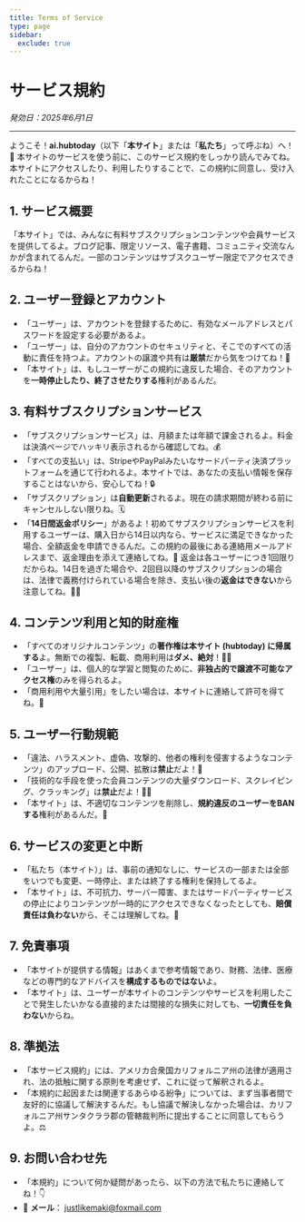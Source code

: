 ```yaml
---
title: Terms of Service
type: page
sidebar:
  exclude: true
---
```

# サービス規約

*発効日：2025年6月1日*

---

ようこそ！**ai.hubtoday**（以下「**本サイト**」または「**私たち**」って呼ぶね）へ！👋 本サイトのサービスを使う前に、このサービス規約をしっかり読んでみてね。本サイトにアクセスしたり、利用したりすることで、この規約に同意し、受け入れたことになるからね！

## 1. サービス概要
「本サイト」では、みんなに有料サブスクリプションコンテンツや会員サービスを提供してるよ。ブログ記事、限定リソース、電子書籍、コミュニティ交流なんかが含まれてるんだ。一部のコンテンツはサブスクユーザー限定でアクセスできるからね！

## 2. ユーザー登録とアカウント
- 「ユーザー」は、アカウントを登録するために、有効なメールアドレスとパスワードを設定する必要があるよ。
- 「ユーザー」は、自分のアカウントのセキュリティと、そこでのすべての活動に責任を持つよ。アカウントの譲渡や共有は**厳禁**だから気をつけてね！🚨
- 「本サイト」は、もしユーザーがこの規約に違反した場合、そのアカウントを**一時停止したり、終了させたりする**権利があるんだ。

## 3. 有料サブスクリプションサービス
- 「サブスクリプションサービス」は、月額または年額で課金されるよ。料金は決済ページでハッキリ表示されるから確認してね。💰
- 「すべての支払い」は、StripeやPayPalみたいなサードパーティ決済プラットフォームを通じて行われるよ。本サイトでは、あなたの支払い情報を保存することはないから、安心してね！🔒
- 「サブスクリプション」は**自動更新**されるよ。現在の請求期間が終わる前にキャンセルしない限りね。🗓️
- 「**14日間返金ポリシー**」があるよ！初めてサブスクリプションサービスを利用するユーザーは、購入日から14日以内なら、サービスに満足できなかった場合、全額返金を申請できるんだ。この規約の最後にある連絡用メールアドレスまで、返金理由を添えて連絡してね。📨 返金は各ユーザーにつき1回限りだからね。14日を過ぎた場合や、2回目以降のサブスクリプションの場合は、法律で義務付けられている場合を除き、支払い後の**返金はできない**から注意してね。🙅‍♀️

## 4. コンテンツ利用と知的財産権
- 「すべてのオリジナルコンテンツ」の**著作権は本サイト (hubtoday) に帰属する**よ。無断での複製、転載、商用利用は**ダメ、絶対**！🙅‍♂️
- 「ユーザー」は、個人的な学習と閲覧のために、**非独占的で譲渡不可能なアクセス権**のみを得られるよ。
- 「商用利用や大量引用」をしたい場合は、本サイトに連絡して許可を得てね。🤝

## 5. ユーザー行動規範
- 「違法、ハラスメント、虚偽、攻撃的、他者の権利を侵害するようなコンテンツ」のアップロード、公開、拡散は**禁止**だよ！🚫
- 「技術的な手段を使った会員コンテンツの大量ダウンロード、スクレイピング、クラッキング」は**禁止**だよ！🕵️‍♂️
- 「本サイト」は、不適切なコンテンツを削除し、**規約違反のユーザーをBANする**権利があるんだ。🔨

## 6. サービスの変更と中断
- 「私たち（本サイト）」は、事前の通知なしに、サービスの一部または全部をいつでも変更、一時停止、または終了する権利を保持してるよ。
- 「本サイト」は、不可抗力、サーバー障害、またはサードパーティサービスの停止によりコンテンツが一時的にアクセスできなくなったとしても、**賠償責任は負わない**から、そこは理解してね。🙏

## 7. 免責事項
- 「本サイトが提供する情報」はあくまで参考情報であり、財務、法律、医療などの専門的なアドバイスを**構成するものではない**よ。
- 「本サイト」は、ユーザーが本サイトのコンテンツやサービスを利用したことで発生したいかなる直接的または間接的な損失に対しても、**一切責任を負わない**からね。

## 8. 準拠法
- 「本サービス規約」には、アメリカ合衆国カリフォルニア州の法律が適用され、法の抵触に関する原則を考慮せず、これに従って解釈されるよ。
- 「本規約に起因または関連するあらゆる紛争」については、まず当事者間で友好的に協議して解決するんだ。もし協議で解決しなかった場合は、カリフォルニア州サンタクララ郡の管轄裁判所に提出することに同意してもらうよ。⚖️

## 9. お問い合わせ先
- 「本規約」について何か疑問があったら、以下の方法で私たちに連絡してね！👇
- 📧 **メール**： [justlikemaki@foxmail.com](mailto:justlikemaki@foxmail.com)